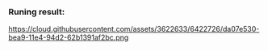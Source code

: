 ### Runing result:

https://cloud.githubusercontent.com/assets/3622633/6422726/da07e530-bea9-11e4-94d2-62b1391af2bc.png
